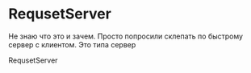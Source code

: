 RequsetServer
=============
Не знаю что это и зачем. Просто попросили склепать по быстрому сервер с клиентом. 
Это типа сервер


RequsetServer
